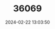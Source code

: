 ---
title: "36069"
category: "Swartzia oraria"
draft: false
date: 2024-02-22 13:03:50
languages:
  Spanish; Castilian: ["Costillo", "Frijolillo", "Almendrillo Negro"]
---